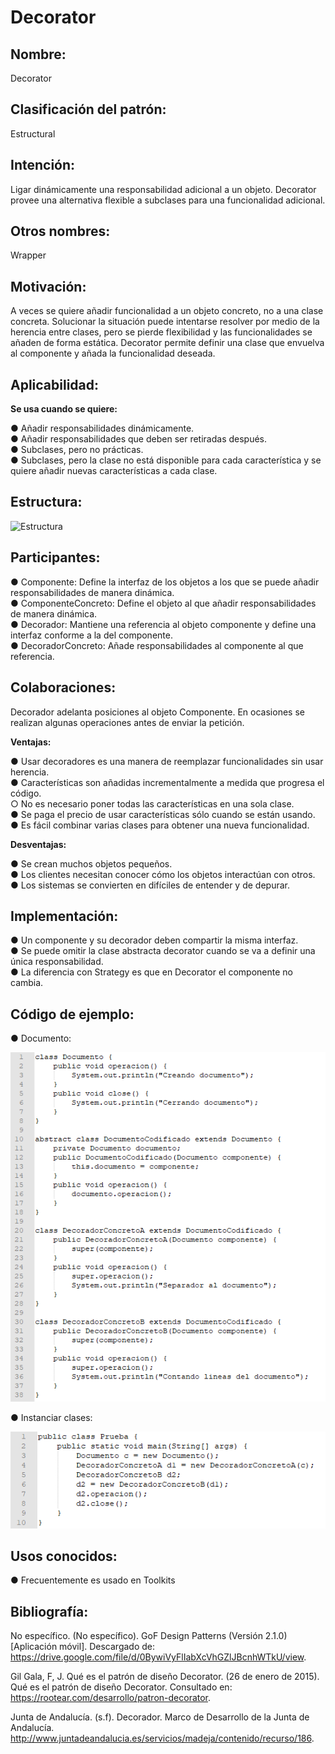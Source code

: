 # Decorator

## Nombre:

Decorator

## Clasificación del patrón:

Estructural

## Intención:

Ligar dinámicamente una responsabilidad adicional a un objeto. Decorator provee una alternativa
flexible a subclases para una funcionalidad adicional.  

## Otros nombres:

Wrapper

## Motivación:

A veces se quiere añadir funcionalidad a un objeto concreto, no a una clase concreta. Solucionar
la situación puede intentarse resolver por medio de la herencia entre clases, pero se pierde
flexibilidad y las funcionalidades se añaden de forma estática. Decorator permite definir una
clase que envuelva al componente y añada la funcionalidad deseada.

## Aplicabilidad:

**Se usa cuando se quiere:**

● Añadir responsabilidades dinámicamente.  
● Añadir responsabilidades que deben ser retiradas después.  
● Subclases, pero no prácticas.  
● Subclases, pero la clase no está disponible para cada característica y se quiere añadir
nuevas características a cada clase.  

## Estructura:

![Estructura](https://github.com/brayanpasa99/Patrones/blob/master/Patrones%20estructurales/Decorator/Im%C3%A1genes/Estructura.png)

## Participantes:

● Componente: Define la interfaz de los objetos a los que se puede añadir
responsabilidades de manera dinámica.  
● ComponenteConcreto: Define el objeto al que añadir responsabilidades de manera
dinámica.  
● Decorador: Mantiene una referencia al objeto componente y define una interfaz conforme
a la del componente.  
● DecoradorConcreto: Añade responsabilidades al componente al que referencia.  

## Colaboraciones:

Decorador adelanta posiciones al objeto Componente. En ocasiones se realizan algunas
operaciones antes de enviar la petición.

**Ventajas:**

● Usar decoradores es una manera de reemplazar funcionalidades sin usar herencia.  
● Características son añadidas incrementalmente a medida que progresa el código.  
○ No es necesario poner todas las características en una sola clase.  
● Se paga el precio de usar características sólo cuando se están usando.  
● Es fácil combinar varias clases para obtener una nueva funcionalidad.  

**Desventajas:**

● Se crean muchos objetos pequeños.  
● Los clientes necesitan conocer cómo los objetos interactúan con otros.  
● Los sistemas se convierten en difíciles de entender y de depurar.  

## Implementación:

● Un componente y su decorador deben compartir la misma interfaz.  
● Se puede omitir la clase abstracta decorator cuando se va a definir una única
responsabilidad.  
● La diferencia con Strategy es que en Decorator el componente no cambia.  

## Código de ejemplo:

● Documento:

![Documento](https://github.com/brayanpasa99/Patrones/blob/master/Patrones%20estructurales/Decorator/Im%C3%A1genes/C%C3%B3digo%20de%20ejemplo%201.png)

● Instanciar clases:

![Instanciar clases](https://github.com/brayanpasa99/Patrones/blob/master/Patrones%20estructurales/Decorator/Im%C3%A1genes/C%C3%B3digo%20de%20ejemplo%202.png)

## Usos conocidos:

● Frecuentemente es usado en Toolkits  

## Bibliografía:

No específico. (No específico). GoF Design Patterns (Versión 2.1.0) [Aplicación móvil].
Descargado de: ​https://drive.google.com/file/d/0BywiVyFlIabXcVhGZlJBcnhWTkU/view​.  

Gil Gala, F, J. Qué es el patrón de diseño Decorator. (26 de enero de 2015). Qué es el patrón de
diseño Decorator. Consultado en: ​https://rootear.com/desarrollo/patron-decorator​.  

Junta de Andalucía. (s.f). Decorador. Marco de Desarrollo de la Junta de Andalucía.
http://www.juntadeandalucia.es/servicios/madeja/contenido/recurso/186​.  

